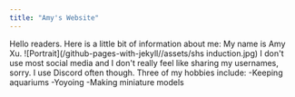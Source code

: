 ```yaml
---
title: "Amy's Website"
---
```


Hello readers. Here is a little bit of information about me:
My name is Amy Xu.
![Portrait](/github-pages-with-jekyll//assets/shs induction.jpg)
I don't use most social media and I don't really feel like sharing my usernames, sorry. I use Discord often though.
Three of my hobbies include:
-Keeping aquariums
-Yoyoing
-Making miniature models
